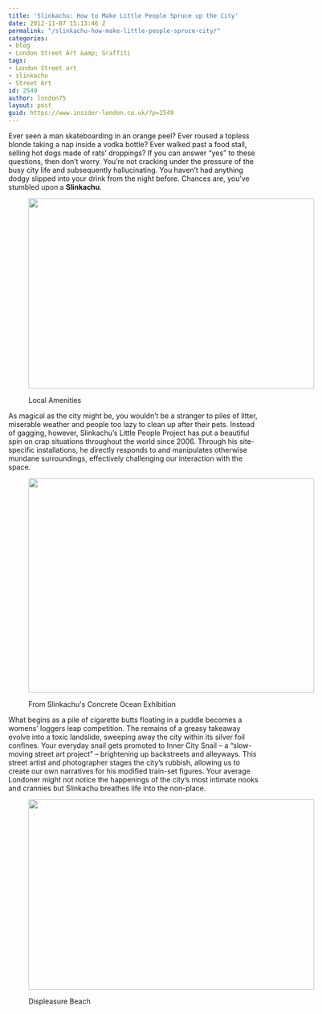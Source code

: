 ```yaml
---
title: 'Slinkachu: How to Make Little People Spruce up the City'
date: 2012-11-07 15:13:46 Z
permalink: "/slinkachu-how-make-little-people-spruce-city/"
categories:
- blog
- London Street Art &amp; Graffiti
tags:
- London Street art
- slinkachu
- Street Art
id: 2549
author: london75
layout: post
guid: https://www.insider-london.co.uk/?p=2549
---
```


Ever seen a man skateboarding in an orange peel? Ever roused a topless blonde taking a nap inside a vodka bottle? Ever walked past a food stall, selling hot dogs made of rats’ droppings? If you can answer “yes” to these questions, then don’t worry. You’re not cracking under the pressure of the busy city life and subsequently hallucinating. You haven’t had anything dodgy slipped into your drink from the night before. Chances are, you’ve stumbled upon a **Slinkachu**.<figure id="attachment_2609" style="width: 569px" class="wp-caption aligncenter">

[<img class="size-full wp-image-2609" src="/wp-content/uploads/2012/11/Slinkachu_Local-Amenities2.jpg" alt="" width="569" height="379" />](/wp-content/uploads/2012/11/Slinkachu_Local-Amenities2.jpg)<figcaption class="wp-caption-text">Local Amenities</figcaption></figure>

As magical as the city might be, you wouldn’t be a stranger to piles of litter, miserable weather and people too lazy to clean up after their pets. Instead of gagging, however, Slinkachu’s Little People Project has put a beautiful spin on crap situations throughout the world since 2006. Through his site-specific installations, he directly responds to and manipulates otherwise mundane surroundings, effectively challenging our interaction with the space.<figure id="attachment_2612" style="width: 569px" class="wp-caption aligncenter">

[<img class="size-full wp-image-2612" src="/wp-content/uploads/2012/11/Slinkachu_Concrete-Ocean-2.jpg" alt="" width="569" height="427" />](/wp-content/uploads/2012/11/Slinkachu_Concrete-Ocean-2.jpg)<figcaption class="wp-caption-text">From Slinkachu's Concrete Ocean Exhibition</figcaption></figure>

What begins as a pile of cigarette butts floating in a puddle becomes a womens&#8217; loggers leap competition. The remains of a greasy takeaway evolve into a toxic landslide, sweeping away the city within its silver foil confines. Your everyday snail gets promoted to Inner City Snail &#8211; a “slow-moving street art project” &#8211; brightening up backstreets and alleyways. This street artist and photographer stages the city’s rubbish, allowing us to create our own narratives for his modified train-set figures. Your average Londoner might not notice the happenings of the city’s most intimate nooks and crannies but Slinkachu breathes life into the non-place.<figure id="attachment_2613" style="width: 569px" class="wp-caption aligncenter">

[<img class="size-full wp-image-2613" src="/wp-content/uploads/2012/11/Slinkachu_Displeasure-Beach1.jpg" alt="" width="569" height="379" />](/wp-content/uploads/2012/11/Slinkachu_Displeasure-Beach1.jpg)<figcaption class="wp-caption-text">Displeasure Beach</figcaption></figure>

<p style="text-align: center">
